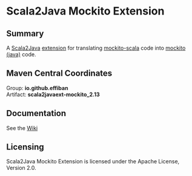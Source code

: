 # Scala2Java Mockito Extension

## Summary
A [Scala2Java](https://github.com/effiban/scala2java) [extension](https://github.com/effiban/scala2java/wiki/Extensions) for translating [mockito-scala](https://github.com/mockito/mockito-scala) code into [mockito (java)](https://github.com/mockito/mockito) code.  

## Maven Central Coordinates
Group: **io.github.effiban**  
Artifact: **scala2javaext-mockito_2.13**  

## Documentation
See the [Wiki](https://github.com/effiban/scala2javaext-mockito/wiki)

## Licensing
Scala2Java Mockito Extension is licensed under the Apache License, Version 2.0.


